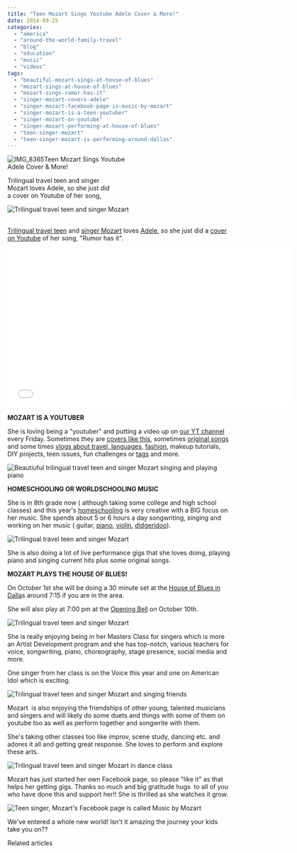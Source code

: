 ```yaml
---
title: "Teen Mozart Sings Youtube Adele Cover & More!"
date: 2014-09-25
categories: 
  - "america"
  - "around-the-world-family-travel"
  - "blog"
  - "education"
  - "music"
  - "videos"
tags: 
  - "beautiful-mozart-sings-at-house-of-blues"
  - "mozart-sings-at-house-of-blues"
  - "mozart-sings-rumor-has-it"
  - "singer-mozart-covers-adele"
  - "singer-mozart-facebook-page-is-music-by-mozart"
  - "singer-mozart-is-a-teen-youtuber"
  - "singer-mozart-on-youtube"
  - "singer-mozart-performing-at-house-of-blues"
  - "teen-singer-mozart"
  - "teen-singer-mozart-is-performing-around-dallas"
---
```


![IMG_8365](https://pub-ac94b3f306b24c0dba4238943c97f2e1.r2.dev/6a00e5502a9507883301bb078b848e970d.jpg)Teen Mozart Sings Youtube  
Adele Cover & More!  
  
Trilingual travel teen and singer  
Mozart loves Adele, so she just did  
a cover on Youtube of her song,

<!--more-->  
![  Trilingual travel teen and singer Mozart ](https://pub-ac94b3f306b24c0dba4238943c97f2e1.r2.dev/6a00e5502a9507883301bb078c3be5970d.png)  
  
   
[Trilingual travel teen](https://pub-ac94b3f306b24c0dba4238943c97f2e1.r2.dev/2013/12/trilingual-mozart-travel-kid-expert-speaks-at-gec-about-world-education.html "Trilingual travel teen and singer Mozart speeks on Global education") and [singer Mozart](https://pub-ac94b3f306b24c0dba4238943c97f2e1.r2.dev/2014/03/mozart-beautiful-teen-singer-songwriter-musician.html "travel teen and singer Mozart") loves [Adele](http://www.adele.tv/ "Adele"), so she just did a [cover on Youtube](http://www.youtube.com/watch?v=s2nS67vGsoE&list=UUcMwuQFsEJfOct29ZTa0v8w "Teen singer Mozart's cover of Adele on Youtube - Rumor has it") of her song, "Rumor has it".  
  

<iframe allowfullscreen frameborder="0" height="360" src="//www.youtube.com/embed/s2nS67vGsoE?list=UUcMwuQFsEJfOct29ZTa0v8w" width="640"></iframe>

  
  
**MOZART IS A YOUTUBER**  
  
She is loving being a "youtuber" and putting a video up on [our YT channel](http://www.youtube.com/channel/UCcMwuQFsEJfOct29ZTa0v8w "soultravelers3 youtube channel") every Friday. Sometimes they are [covers like this](http://www.youtube.com/watch?v=oF-lexCmkJs&list=UUcMwuQFsEJfOct29ZTa0v8w "Teen Mozart sings Wings by Little Mix"), sometimes [original songs](http://www.youtube.com/watch?v=Jr5TNH_YF6M&index=5&list=UUcMwuQFsEJfOct29ZTa0v8w "teen Mozart's original song about saving our planet ") and some times [vlogs about travel, languages](http://www.youtube.com/watch?v=un95ND8Uasc&list=UUcMwuQFsEJfOct29ZTa0v8w&index=4 "travel teen and singer Moart vlogs about shopping in China in Mandarin"), [fashion](http://www.youtube.com/watch?v=CeVf9FcgXZQ&index=2&list=UUcMwuQFsEJfOct29ZTa0v8w "Mozart goes to New York Fashion Week as youngest reporter"), makeup tutorials, DIY projects, teen issues, fun challenges or [tags](http://www.youtube.com/watch?v=VdrHlaAF5wQ&index=3&list=UUcMwuQFsEJfOct29ZTa0v8w "Teen singer Mozart's TMI tag") and more.  
  
![  Beautiuful trilingual travel teen and singer Mozart  singing and playing piano](https://pub-ac94b3f306b24c0dba4238943c97f2e1.r2.dev/6a00e5502a9507883301b8d0711c33970c.png)  
  
**HOMESCHOOLING OR WORLDSCHOOLING MUSIC**  
  
She is in 8th grade now ( although taking some college and high school classes) and this year's [homeschooling](https://pub-ac94b3f306b24c0dba4238943c97f2e1.r2.dev/2013/07/homeschool-high-school-and-world-travel.html "homeschooling high school") is very creative with a BIG focus on her music. She spends about 5 or 6 hours a day songwriting, singing and working on her music ( guitar, [piano](https://pub-ac94b3f306b24c0dba4238943c97f2e1.r2.dev/2014/02/mozart-plays-mozart-and-more-violin-and-piano-performance.html "mozart plays piano and violin in Asia"), [violin](https://pub-ac94b3f306b24c0dba4238943c97f2e1.r2.dev/2011/08/kid-playing-violin-around-the-world.html "MOZART PLAYING VIOLIN AROUND THE WORLD"), [didgeridoo](https://pub-ac94b3f306b24c0dba4238943c97f2e1.r2.dev/2014/03/best-place-to-buy-a-didgeridoo-in-sydney-gifts-at-the-quay.html "BEST PLACE TO BUY DIDGERIDOO IN SYDNEY")).  
  
![  Trilingual travel teen and singer Mozart ](https://pub-ac94b3f306b24c0dba4238943c97f2e1.r2.dev/6a00e5502a9507883301b8d0711c49970c.png)

She is also doing a lot of live performance gigs that she loves doing, playing piano and singing current hits plus some original songs.  
  
**MOZART PLAYS THE HOUSE OF BLUES!**  
  
On October 1st she will be doing a 30 minute set at the [House of Blues in Dalla](http://www.houseofblues.com/dallas/ "house of blues dallas")s around 7:15 if you are in the area.  
  
She will also play at 7:00 pm at the [Opening Bell](http://www.openingbellcoffee.com/ "Opening Bell") on October 10th.  
  
![  Trilingual travel teen and singer Mozart ](https://pub-ac94b3f306b24c0dba4238943c97f2e1.r2.dev/6a00e5502a9507883301bb078c3c2a970d.png)  
  
  
She is really enjoying being in her Masters Class for singers which is more an Artist Development program and she has top-notch, various teachers for voice, songwriting, piano, choreography, stage presence, social media and more.  
  
One singer from her class is on the Voice this year and one on American Idol which is exciting.  
  
![  Trilingual travel teen and singer Mozart  and singing friends](https://pub-ac94b3f306b24c0dba4238943c97f2e1.r2.dev/6a00e5502a9507883301bb078c3c3d970d.png)  
  
Mozart  is also enjoying the friendships of other young, talented musicians and singers and will likely do some duets and things with some of them on youtube too as well as perform together and songwrite with them.  
  
She's taking other classes too like improv, scene study, dancing etc. and adores it all and getting great response. She loves to perform and explore these arts.  
  
![  Trilingual travel teen and singer Mozart  in dance class](https://pub-ac94b3f306b24c0dba4238943c97f2e1.r2.dev/6a00e5502a9507883301bb078c3c4c970d.png)  
  
  
Mozart has just started her own Facebook page, so please "like it" as that helps her getting gigs. Thanks so much and big gratitude hugs  to all of you who have done this and support her!! She is thrilled as she watches it grow.  
  
![Teen singer, Mozart's Facebook page is called Music by Mozart](https://pub-ac94b3f306b24c0dba4238943c97f2e1.r2.dev/6a00e5502a9507883301b7c6e7273c970b.png)  
  
  
We've entered a whole new world! Isn't it amazing the journey your kids take you on??

Related articles

